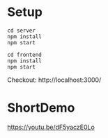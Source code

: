 # Setup
```
cd server
npm install
npm start
```
```
cd frontend
npm install
npm start
```
Checkout: http://localhost:3000/

# ShortDemo
https://youtu.be/dF5yaczE0Lo
